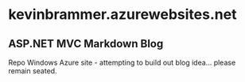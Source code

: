 ﻿# kevinbrammer.azurewebsites.net
## ASP.NET MVC Markdown Blog

Repo Windows Azure site - attempting to build out blog idea... please remain seated.